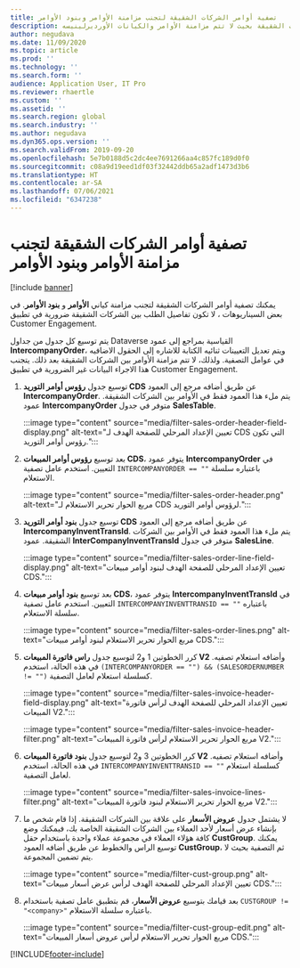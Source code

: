 ```yaml
---
title: تصفية أوامر الشركات الشقيقة لتجنب مزامنة الأوامر وبنود الأوامر
description: يوضح هذا الموضوع كيفيه تصفيه الأوامر بين الشركات الشقيقة بحيث لا تتم مزامنة الأوامر والكيانات الأورديرلينيسه.
author: negudava
ms.date: 11/09/2020
ms.topic: article
ms.prod: ''
ms.technology: ''
ms.search.form: ''
audience: Application User, IT Pro
ms.reviewer: rhaertle
ms.custom: ''
ms.assetid: ''
ms.search.region: global
ms.search.industry: ''
ms.author: negudava
ms.dyn365.ops.version: ''
ms.search.validFrom: 2019-09-20
ms.openlocfilehash: 5e7b0188d5c2dc4ee7691266aa4c857fc189d0f0
ms.sourcegitcommit: c08a9d19eed1df03f32442ddb65a2adf1473d3b6
ms.translationtype: HT
ms.contentlocale: ar-SA
ms.lasthandoff: 07/06/2021
ms.locfileid: "6347238"
---
```

# <a name="filter-intercompany-orders-to-avoid-syncing-orders-and-orderlines"></a>تصفية أوامر الشركات الشقيقة لتجنب مزامنة الأوامر وبنود الأوامر

[!include [banner](../../includes/banner.md)]

يمكنك تصفية أوامر الشركات الشقيقة لتجنب مزامنة كياني **الأوامر** و **بنود الأوامر**. في بعض السيناريوهات ، لا تكون تفاصيل الطلب بين الشركات الشقيقة ضرورية في تطبيق Customer Engagement.

يتم توسيع كل جدول من جداول Dataverse القياسية بمراجع إلى عمود **IntercompanyOrder**، ويتم تعديل التعيينات ثنائيه الكتابة للاشاره إلى الحقول الاضافيه في عوامل التصفية. ولذلك، لا تتم مزامنة الأوامر بين الشركات الشقيقة بعد ذلك. يتجنب هذا الاجراء البيانات غير الضرورية في تطبيق Customer Engagement.

1. توسيع جدول **رؤوس أوامر التوريد CDS** عن طريق أضافه مرجع إلى العمود **IntercompanyOrder**. يتم ملء هذا العمود فقط في الأوامر بين الشركات الشقيقة. عمود **IntercompanyOrder** متوفر في جدول **SalesTable**.

    :::image type="content" source="media/filter-sales-order-header-field-display.png" alt-text="تعيين الإعداد المرحلي للصفحة الهدف لـ CDS التي تكون رؤوس أوامر التوريد.":::

2. بعد توسيع **رؤوس أوامر المبيعات CDS‬**، يتوفر عمود **IntercompanyOrder** في التعيين. استخدم عامل تصفية `INTERCOMPANYORDER == ""` باعتباره سلسلة الاستعلام.

    :::image type="content" source="media/filter-sales-order-header.png" alt-text="مربع الحوار تحرير الاستعلام لـ CDS لرؤوس أوامر التوريد.":::

3. توسيع جدول **بنود أوامر التوريد CDS** عن طريق أضافه مرجع إلى العمود **IntercompanyInventTransId**. يتم ملء هذا العمود فقط في الأوامر بين الشركات الشقيقة. عمود **InterCompanyInventTransId** متوفر في جدول **SalesLine**.

    :::image type="content" source="media/filter-sales-order-line-field-display.png" alt-text="تعيين الإعداد المرحلي للصفحة الهدف لبنود أوامر مبيعات CDS.":::

4. بعد توسيع **بنود أوامر مبيعات CDS‬**، يتوفر عمود **IntercompanyInventTransId** في التعيين. استخدم عامل تصفية `INTERCOMPANYINVENTTRANSID == ""` باعتباره سلسلة الاستعلام.

    :::image type="content" source="media/filter-sales-order-lines.png" alt-text="مربع الحوار تحرير الاستعلام لبنود أوامر مبيعات CDS.":::

5. كرر الخطوتين 1 و2 لتوسيع جدول **راس فاتورة المبيعات V2** وأضافه استعلام تصفيه. في هذه الحالة، استخدم `(INTERCOMPANYORDER == "") && (SALESORDERNUMBER != "")` كسلسلة استعلام لعامل التصفية.

    :::image type="content" source="media/filter-sales-invoice-header-field-display.png" alt-text="تعيين الإعداد المرحلي للصفحة الهدف لرأس فاتورة المبيعات V2.":::

    :::image type="content" source="media/filter-sales-invoice-header-filter.png" alt-text="مربع الحوار تحرير الاستعلام لرأس فاتورة المبيعات V2.":::

6. كرر الخطوتين 3 و2 لتوسيع جدول **بنود فاتورة المبيعات V2** وأضافه استعلام تصفيه. في هذه الحالة، استخدم `INTERCOMPANYINVENTTRANSID == ""` كسلسلة استعلام لعامل التصفية.

    :::image type="content" source="media/filter-sales-invoice-lines-filter.png" alt-text="مربع الحوار تحرير الاستعلام لبنود فاتورة المبيعات V2.":::

7. لا يشتمل جدول **عروض الأسعار** على علاقة بين الشركات الشقيقة. إذا قام شخص ما بإنشاء عرض أسعار لأحد العملاء بين الشركات الشقيقة الخاصة بك، فيمكنك وضع كافة هؤلاء العملاء في مجموعة عملاء واحدة باستخدام حقل **CustGroup**. يمكنك توسيع الراس والخطوط عن طريق أضافه العمود **CustGroup**، ثم التصفية بحيث لا يتم تضمين المجموعة.

    :::image type="content" source="media/filter-cust-group.png" alt-text="تعيين الإعداد المرحلي للصفحة الهدف لرأس عرض أسعار مبيعات CDS.":::

8. بعد قيامك بتوسيع **عروض الأسعار**، قم بتطبيق عامل تصفية باستخدام `CUSTGROUP != "<company>"` باعتباره سلسلة الاستعلام.

    :::image type="content" source="media/filter-cust-group-edit.png" alt-text="مربع الحوار تحرير الاستعلام لرأس عروض أسعار المبيعات CDS.":::


[!INCLUDE[footer-include](../../../../includes/footer-banner.md)]
